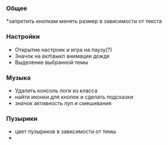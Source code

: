 ### Общее
*запретить кнопкам менять размер в зависимости от текста

### Настройки
* Открытие настроек и игра на паузу(?) 
* Значок на вкл\выкл анимации дождя
* Выделение выбранной темы

### Музыка
* Удалить консоль логи из класса
* найти иконки для кнопок и сделать подсказки
* значок активность луп и смешивания

### Пузырики
* цвет пузыриков в зависимости от темы
* 

